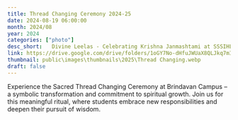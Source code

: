 ```yaml
---
title: Thread Changing Ceremony 2024-25
date: 2024-08-19 06:00:00
month: 2024/08
year: 2024
categories: ["photo"]
desc_short:   Divine Leelas - Celebrating Krishna Janmashtami at SSSIHL Brindavan Campus.
link: https://drive.google.com/drive/folders/1oGY7No-dHfuJWUaX8QLJkq7mIy5mctD_?usp=drive_link
thumbnail: public\images\thumbnails\2025\Thread Changing.webp
draft: false
---
```


 Experience the Sacred Thread Changing Ceremony at Brindavan Campus – a symbolic transformation and commitment to spiritual growth. Join us for this meaningful ritual, where students embrace new responsibilities and deepen their pursuit of wisdom.